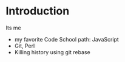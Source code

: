 # Introduction

Its me

* my favorite Code School path: JavaScript
* Git, Perl
* Killing history using git rebase

